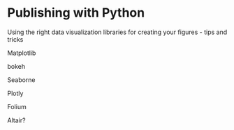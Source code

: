 # Publishing with Python
Using the right data visualization libraries for creating your figures - tips and tricks


Matplotlib

bokeh

Seaborne

Plotly

Folium

Altair?

